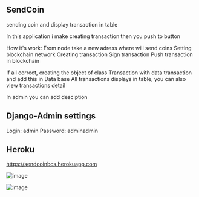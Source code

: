 ## SendCoin
sending coin and display transaction in table

In this application i make creating transaction then you push to button

How it's work: From node take a new adress where will send coins Setting blockchain network Creating transaction Sign transaction Push transaction in blockchain

If all correct, creating the object of class Transaction with data transaction and add this in Data base All transactions displays in table, you can also view transactions detail

In admin you can add desciption

## Django-Admin settings
Login: admin Password: adminadmin

## Heroku

https://sendcoinbcs.herokuapp.com

![image](https://user-images.githubusercontent.com/84245620/172809163-9d0cf9c2-c16b-4bcf-b7aa-4a97086ab14e.png)

![image](https://user-images.githubusercontent.com/84245620/172809209-e93e35bd-ca76-45e9-9a7e-477c4f5372c1.png)

